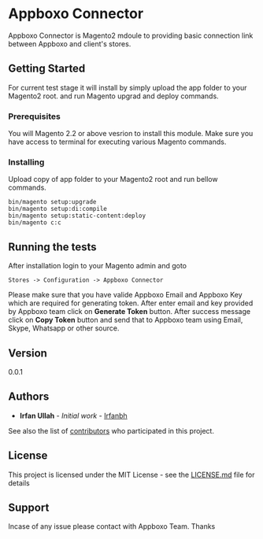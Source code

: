 # Appboxo Connector

Appboxo Connector is Magento2 mdoule to providing basic connection link between Appboxo and client's stores. 

## Getting Started

For current test stage it will install by simply upload the app folder to your Magento2 root. and run Magento upgrad and deploy commands.

### Prerequisites

You will Magento 2.2 or above vesrion to install this module. Make sure you have access to terminal for executing various Magento commands. 


### Installing

Upload copy of app folder to your Magento2 root and run bellow commands. 

```
bin/magento setup:upgrade
bin/magento setup:di:compile
bin/magento setup:static-content:deploy
bin/magento c:c
```


## Running the tests

After installation login to your Magento admin and goto 
```
Stores -> Configuration -> Appboxo Connector
```
Please make sure that you have valide Appboxo Email and Appboxo Key which are required for generating token. After enter email and key provided by Appboxo team click on **Generate Token** button. After success message click on **Copy Token** button and send that to Appboxo team using Email, Skype, Whatsapp or other source. 


## Version

0.0.1

## Authors

* **Irfan Ullah** - *Initial work* - [Irfanbh](https://github.com/Irfanbh)

See also the list of [contributors](https://github.com/your/project/contributors) who participated in this project.

## License

This project is licensed under the MIT License - see the [LICENSE.md](LICENSE.md) file for details

## Support
Incase of any issue please contact with Appboxo Team. 
Thanks
